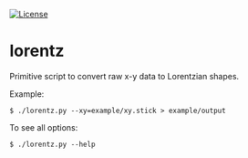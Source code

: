 [![License](https://img.shields.io/badge/license-%20MPL--v2.0-blue.svg)](../master/LICENSE)


# lorentz

Primitive script to convert raw x-y data to Lorentzian shapes.

Example:

    $ ./lorentz.py --xy=example/xy.stick > example/output

To see all options:

    $ ./lorentz.py --help
